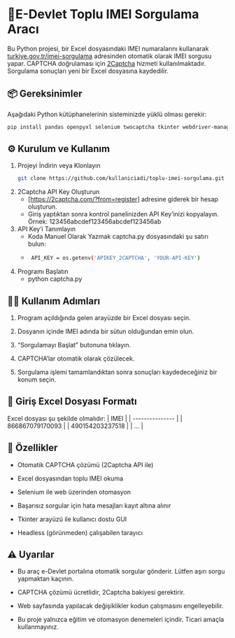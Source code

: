 # 📱E-Devlet Toplu IMEI Sorgulama Aracı

Bu Python projesi, bir Excel dosyasındaki IMEI numaralarını kullanarak [turkiye.gov.tr/imei-sorgulama](https://www.turkiye.gov.tr/imei-sorgulama) adresinden otomatik olarak IMEI sorgusu yapar. CAPTCHA doğrulaması için [2Captcha](https://2captcha.com) hizmeti kullanılmaktadır. Sorgulama sonuçları yeni bir Excel dosyasına kaydedilir.

## 📦 Gereksinimler

Aşağıdaki Python kütüphanelerinin sisteminizde yüklü olması gerekir:

```bash
pip install pandas openpyxl selenium twocaptcha tkinter webdriver-manager
```

## ⚙️ Kurulum ve Kullanım
1. Projeyi İndirin veya Klonlayın
   ```bash
   git clone https://github.com/kullaniciadi/toplu-imei-sorgulama.git
    ```
2. 2Captcha API Key Oluşturun
   * [https://2captcha.com/?from=register] adresine giderek bir hesap oluşturun.
   * Giriş yaptıktan sonra kontrol panelinizden API Key’inizi kopyalayın.
     Örnek: 123456abcdef123456abcdef123456ab
3. API Key’i Tanımlayın
    * Koda Manuel Olarak Yazmak captcha.py dosyasındaki şu satırı bulun:
    * ```bash
       API_KEY = os.getenv('APIKEY_2CAPTCHA', 'YOUR-API-KEY')
       ```
4. Programı Başlatın
   * python captcha.py


## 🧑‍💻 Kullanım Adımları
   1. Program açıldığında gelen arayüzde bir Excel dosyası seçin.
    
   2. Dosyanın içinde IMEI adında bir sütun olduğundan emin olun.

   3. “Sorgulamayı Başlat” butonuna tıklayın.

   4. CAPTCHA’lar otomatik olarak çözülecek.

   5. Sorgulama işlemi tamamlandıktan sonra sonuçları kaydedeceğiniz bir konum seçin.

## 📂 Giriş Excel Dosyası Formatı
Excel dosyası şu şekilde olmalıdır:
| IMEI            |
| --------------- |
| 866867079170093 |
| 490154203237518 |
| ...             |

## 📝 Özellikler
 * Otomatik CAPTCHA çözümü (2Captcha API ile)

 * Excel dosyasından toplu IMEI okuma

 * Selenium ile web üzerinden otomasyon

 * Başarısız sorgular için hata mesajları kayıt altına alınır

 * Tkinter arayüzü ile kullanıcı dostu GUI

 * Headless (görünmeden) çalışabilen tarayıcı
   
## ⚠️ Uyarılar
 * Bu araç e-Devlet portalına otomatik sorgular gönderir. Lütfen aşırı sorgu yapmaktan kaçının.

 * CAPTCHA çözümü ücretlidir, 2Captcha bakiyesi gerektirir.

 * Web sayfasında yapılacak değişiklikler kodun çalışmasını engelleyebilir.

 * Bu proje yalnızca eğitim ve otomasyon denemeleri içindir. Ticari amaçla kullanmayınız.









